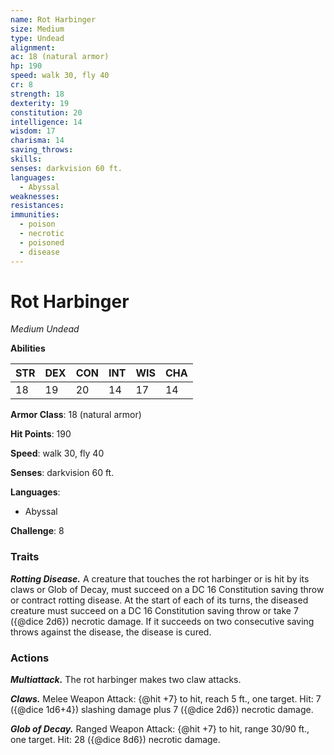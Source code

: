 ```yaml
---
name: Rot Harbinger
size: Medium
type: Undead
alignment: 
ac: 18 (natural armor)
hp: 190
speed: walk 30, fly 40
cr: 8
strength: 18
dexterity: 19
constitution: 20
intelligence: 14
wisdom: 17
charisma: 14
saving_throws:
skills:
senses: darkvision 60 ft.
languages:
  - Abyssal
weaknesses:
resistances:
immunities:
  - poison
  - necrotic
  - poisoned
  - disease
---
```


# Rot Harbinger

*Medium Undead*

**Abilities**

| STR | DEX | CON | INT | WIS | CHA |
| --- | --- | --- | --- | --- | --- |
| 18 | 19 | 20 | 14 | 17 | 14 |

**Armor Class**: 18 (natural armor)

**Hit Points**: 190

**Speed**: walk 30, fly 40

**Senses**: darkvision 60 ft.

**Languages**:
  - Abyssal

**Challenge**: 8

### Traits
***Rotting Disease.*** A creature that touches the rot harbinger or is hit by its claws or Glob of Decay, must succeed on a DC 16 Constitution saving throw or contract rotting disease. At the start of each of its turns, the diseased creature must succeed on a DC 16 Constitution saving throw or take 7 ({@dice 2d6}) necrotic damage. If it succeeds on two consecutive saving throws against the disease, the disease is cured.

### Actions
***Multiattack.*** The rot harbinger makes two claw attacks.

***Claws.*** Melee Weapon Attack: {@hit +7} to hit, reach 5 ft., one target. Hit: 7 ({@dice 1d6+4}) slashing damage plus 7 ({@dice 2d6}) necrotic damage.

***Glob of Decay.*** Ranged Weapon Attack: {@hit +7} to hit, range 30/90 ft., one target. Hit: 28 ({@dice 8d6}) necrotic damage.

